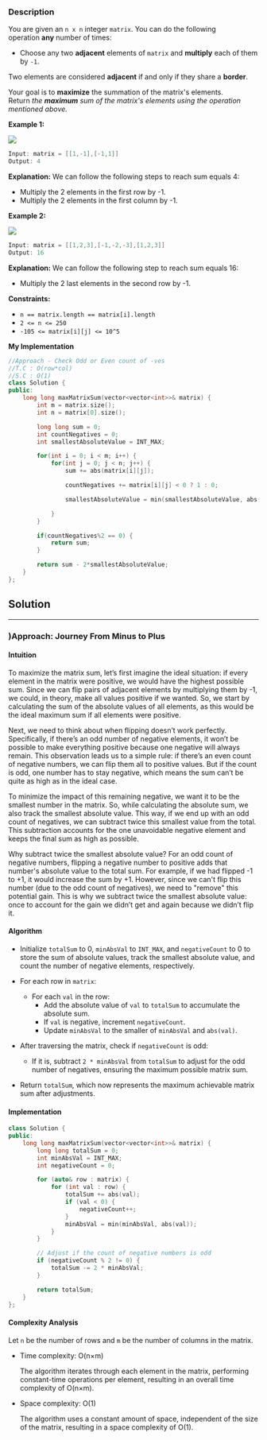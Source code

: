 ### Description

You are given an `n x n` integer `matrix`. You can do the following operation **any** number of times:

- Choose any two **adjacent** elements of `matrix` and **multiply** each of them by `-1`.

Two elements are considered **adjacent** if and only if they share a **border**.

Your goal is to **maximize** the summation of the matrix's elements. Return _the **maximum** sum of the matrix's elements using the operation mentioned above._

**Example 1:**

![](https://assets.leetcode.com/uploads/2021/07/16/pc79-q2ex1.png)

```cpp
Input: matrix = [[1,-1],[-1,1]]
Output: 4
```
**Explanation:** We can follow the following steps to reach sum equals 4:
- Multiply the 2 elements in the first row by -1.
- Multiply the 2 elements in the first column by -1.

**Example 2:**

![](https://assets.leetcode.com/uploads/2021/07/16/pc79-q2ex2.png)

```cpp
Input: matrix = [[1,2,3],[-1,-2,-3],[1,2,3]]
Output: 16
```
**Explanation:** We can follow the following step to reach sum equals 16:
- Multiply the 2 last elements in the second row by -1.

**Constraints:**

- `n == matrix.length == matrix[i].length`
- `2 <= n <= 250`
- `-105 <= matrix[i][j] <= 10^5`

**My Implementation**

```cpp
//Approach - Check Odd or Even count of -ves
//T.C : O(row*col)
//S.C : O(1)
class Solution {
public:
    long long maxMatrixSum(vector<vector<int>>& matrix) {
        int m = matrix.size();
        int n = matrix[0].size();

        long long sum = 0;
        int countNegatives = 0; 
        int smallestAbsoluteValue = INT_MAX;

        for(int i = 0; i < m; i++) {
            for(int j = 0; j < n; j++) {
                sum += abs(matrix[i][j]);

                countNegatives += matrix[i][j] < 0 ? 1 : 0;

                smallestAbsoluteValue = min(smallestAbsoluteValue, abs(matrix[i][j]));

            }
        }

        if(countNegatives%2 == 0) {
            return sum;
        }

        return sum - 2*smallestAbsoluteValue;
    }
};
```

## Solution

---

### )Approach: Journey From Minus to Plus

#### Intuition

To maximize the matrix sum, let’s first imagine the ideal situation: if every element in the matrix were positive, we would have the highest possible sum. Since we can flip pairs of adjacent elements by multiplying them by -1, we could, in theory, make all values positive if we wanted. So, we start by calculating the sum of the absolute values of all elements, as this would be the ideal maximum sum if all elements were positive.

Next, we need to think about when flipping doesn’t work perfectly. Specifically, if there’s an odd number of negative elements, it won’t be possible to make everything positive because one negative will always remain. This observation leads us to a simple rule: if there’s an even count of negative numbers, we can flip them all to positive values. But if the count is odd, one number has to stay negative, which means the sum can’t be quite as high as in the ideal case.

To minimize the impact of this remaining negative, we want it to be the smallest number in the matrix. So, while calculating the absolute sum, we also track the smallest absolute value. This way, if we end up with an odd count of negatives, we can subtract twice this smallest value from the total. This subtraction accounts for the one unavoidable negative element and keeps the final sum as high as possible.

Why subtract twice the smallest absolute value? 
For an odd count of negative numbers, flipping a negative number to positive adds that number's absolute value to the total sum. For example, if we had flipped -1 to +1, it would increase the sum by +1. However, since we can't flip this number (due to the odd count of negatives), we need to "remove" this potential gain. This is why we subtract twice the smallest absolute value: once to account for the gain we didn’t get and again because we didn’t flip it.

#### Algorithm

- Initialize `totalSum` to 0, `minAbsVal` to `INT_MAX`, and `negativeCount` to 0 to store the sum of absolute values, track the smallest absolute value, and count the number of negative elements, respectively.
    
- For each row in `matrix`:
    
    - For each `val` in the row:
        - Add the absolute value of `val` to `totalSum` to accumulate the absolute sum.
        - If `val` is negative, increment `negativeCount`.
        - Update `minAbsVal` to the smaller of `minAbsVal` and `abs(val)`.
- After traversing the matrix, check if `negativeCount` is odd:
    
    - If it is, subtract `2 * minAbsVal` from `totalSum` to adjust for the odd number of negatives, ensuring the maximum possible matrix sum.
- Return `totalSum`, which now represents the maximum achievable matrix sum after adjustments.
    

#### Implementation

```cpp
class Solution {
public:
    long long maxMatrixSum(vector<vector<int>>& matrix) {
        long long totalSum = 0;
        int minAbsVal = INT_MAX;
        int negativeCount = 0;

        for (auto& row : matrix) {
            for (int val : row) {
                totalSum += abs(val);
                if (val < 0) {
                    negativeCount++;
                }
                minAbsVal = min(minAbsVal, abs(val));
            }
        }

        // Adjust if the count of negative numbers is odd
        if (negativeCount % 2 != 0) {
            totalSum -= 2 * minAbsVal;
        }

        return totalSum;
    }
};
```

#### Complexity Analysis

Let `n` be the number of rows and `m` be the number of columns in the matrix.

- Time complexity: O(n×m)
    
    The algorithm iterates through each element in the matrix, performing constant-time operations per element, resulting in an overall time complexity of O(n×m).
    
- Space complexity: O(1)
    
    The algorithm uses a constant amount of space, independent of the size of the matrix, resulting in a space complexity of O(1).

